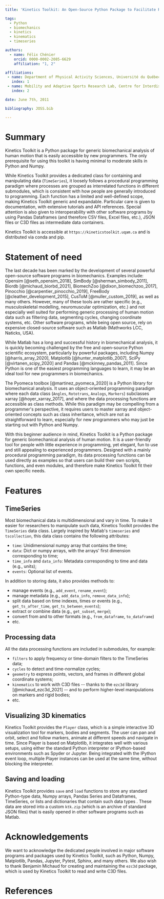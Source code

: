 ```yaml
---
title: 'Kinetics Toolkit: An Open-Source Python Package to Facilitate Research in Biomechanics'

tags:
  - Python
  - biomechanics
  - kinetics
  - kinematics
  - timeseries

authors:
  - name: Félix Chénier
    orcid: 0000-0002-2085-6629
    affiliation: "1, 2"

affiliations:
 - name: Department of Physical Activity Sciences, Université du Québec à Montréal (UQAM), Montreal, Canada
   index: 1
 - name: Mobility and Adaptive Sports Research Lab, Centre for Interdisciplinary Research in Rehabilitation of Greater Montreal (CRIR), Montreal, Canada
   index: 2

date: June 7th, 2011

bibliography: JOSS.bib

---
```


# Summary

Kinetics Toolkit is a Python package for generic biomechanical analysis of human motion that is easily accessible by new programmers. The only prerequisite for using this toolkit is having minimal to moderate skills in Python and Numpy.

While Kinetics Toolkit provides a dedicated class for containing and manipulating data (`TimeSeries`), it loosely follows a procedural programming paradigm where processes are grouped as interrelated functions in different submodules, which is consistent with how people are generally introduced to programming. Each function has a limited and well-defined scope, making Kinetics Toolkit generic and expandable. Particular care is given to documentation, with extensive tutorials and API references. Special attention is also given to interoperability with other software programs by using Pandas Dataframes (and therefore CSV files, Excel files, etc.), JSON files or C3D files as intermediate data containers.

Kinetics Toolkit is accessible at `https://kineticstoolkit.uqam.ca` and is distributed via conda and pip.


# Statement of need

The last decade has been marked by the development of several powerful open-source software programs in biomechanics. Examples include:
Opensim [@seth_opensim_2018],
SimBody [@sherman_simbody_2011],
Biordb [@michaud_biorbd_2021],
BiomechZoo [@dixon_biomechzoo_2017],
Pinocchio [@carpentier_pinocchio_2019],
FreeBody [@cleather_development_2015],
CusToM [@muller_custom_2019],
as well as many others. However, many of these tools are rather specific (e.g., musculoskeletal modelling, neuromuscular optimization, etc.) and not especially well suited for performing generic processing of human motion data such as filtering data, segmenting cycles, changing coordinate systems, etc. Other software programs, while being open source, rely on expensive closed-source software such as Matlab (Mathworks LCC, Naticks, USA).

While Matlab has a long and successful history in biomechanical analysis, it is quickly becoming challenged by the free and open-source Python scientific ecosystem, particularly by powerful packages, including Numpy [@harris_array_2020], Matplotlib [@hunter_matplotlib_2007], SciPy [@virtanen_scipy_2020] and Pandas [@mckinney_pandas_2011]. Since Python is one of the easiest programming languages to learn, it may be an ideal tool for new programmers in biomechanics.

The Pyomeca toolbox [@martinez_pyomeca_2020] is a Python library for biomechanical analysis. It uses an object-oriented programming paradigm where each data class (`Angles`, `Rototrans`, `Analogs`, `Markers`) subclasses xarray [@hoyer_xarray_2017], and where the data processing functions are accessible as class methods. While this paradigm may be compelling from a programmer's perspective, it requires users to master xarray and object-oriented concepts such as class inheritance, which are not as straightforward to learn, especially for new programmers who may just be starting out with Python and Numpy.

With this beginner audience in mind, Kinetics Toolkit is a Python package for generic biomechanical analysis of human motion. It is a user-friendly tool for people with little experience in programming, yet elegant, fun to use and still appealing to experienced programmers. Designed with a mainly procedural programming paradigm, its data processing functions can be used directly as examples so that users can build their own scripts, functions, and even modules, and therefore make Kinetics Toolkit fit their own specific needs.


# Features

## TimeSeries

Most biomechanical data is multidimensional and vary in time. To make it easier for researchers to manipulate such data, Kinetics Toolkit provides the `TimeSeries` data class. Largely inspired by Matlab's `timeseries` and `tscollection`, this data class contains the following attributes:

- `time`: Unidimensional numpy array that contains the time;
- `data`: Dict or numpy arrays, with the arrays' first dimension corresponding to time;
- `time_info` and `data_info`: Metadata corresponding to time and data (e.g., units);
- `events`: Optional list of events.

In addition to storing data, it also provides methods to:

- manage events (e.g., `add_event`, `rename_event`);
- manage metadata (e.g., `add_data_info`, `remove_data_info`);
- split data based on time indexes, times or events (e.g., `get_ts_after_time`, `get_ts_between_events`);
- extract or combine data (e.g., `get_subset`, `merge`);
- convert from and to other formats (e.g., `from_dataframe`, `to_dataframe`)
- etc.


## Processing data

All the data processing functions are included in submodules, for example:

- `filters` to apply frequency or time-domain filters to the TimeSeries data;
- `cycles` to detect and time-normalize cycles;
- `geometry` to express points, vectors, and frames in different global coordinate systems;
- `kinematics` to work with C3D files -- thanks to the `ezc3d` library [@michaud_ezc3d_2021] -- and to perform higher-level manipulations on markers and rigid bodies;
- etc.


## Visualizing 3D kinematics

Kinetics Toolkit provides the `Player` class, which is a simple interactive 3D visualization tool for markers, bodies and segments. The user can pan and orbit, select and follow markers, animate at different speeds and navigate in time. Since Player is based on Matplotlib, it integrates well with various setups, using either the standard Python interpreter or IPython-based environments such as Spyder or Jupyter. Being integrated with the IPython event loop, multiple Player instances can be used at the same time, without blocking the interpreter.


## Saving and loading

Kinetics Toolkit provides `save` and `load` functions to store any standard Python-type data, Numpy arrays, Pandas Series and Dataframes, TimeSeries, or lists and dictionaries that contain such data types . These data are stored into a custom `ktk.zip` (which is an archive of standard JSON files) that is easily opened in other software programs such as Matlab.


# Acknowledgements

We want to acknowledge the dedicated people involved in major software programs and packages used by Kinetics Toolkit, such as Python, Numpy, Matplotlib, Pandas, Jupyter, Pytest, Sphinx, and many others. We also wish to thank Benjamin Michaud for creating and maintaining the `ezc3d` package, which is used by Kinetics Toolkit to read and write C3D files.


# References
